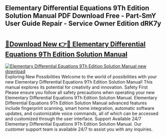 ## Elementary Differential Equations 9Th Edition Solution Manual PDF Download Free - Part-SmY User Guide Repair - Service Owner Edition dRK7y

# <h2><a href="http://bc66783.oget.top/?id=Elementary+Differential+Equations+9Th+Edition+Solution+Manual">🔗Download New 👉🔴 Elementary Differential Equations 9Th Edition Solution Manual</a></h2>

[![Elementary Differential Equations 9Th Edition Solution Manual new download](https://i.imgur.com/5g1atiW.png)](http://bc66783.oget.top/?id=Elementary+Differential+Equations+9Th+Edition+Solution+Manual)
Exploring New Possibilities Welcome to the world of possibilities with your new Elementary Differential Equations 9Th Edition Solution Manual! This manual explores its potential for creativity and innovation. Safety First Please ensure you follow all safety precautions when operating your new Elementary Differential Equations 9Th Edition Solution Manual. Elementary Differential Equations 9Th Edition Solution Manual advanced features include fingerprint scanning, smart home integration, automatic software updates, and customizable voice commands, all of which can be accessed and customized through the user interface. Support Available 24/7 Elementary Differential Equations 9Th Edition Solution Manual. Our customer support team is available 24/7 to assist you with any inquiries.
